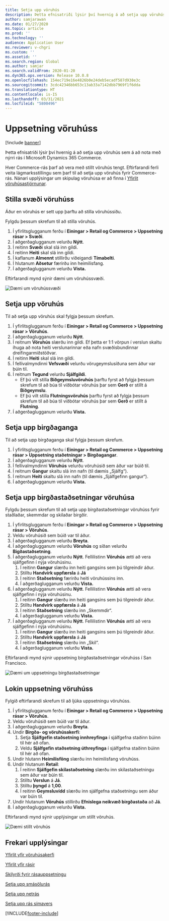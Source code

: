 ```yaml
---
title: Setja upp vöruhús
description: Þetta efnisatriði lýsir því hvernig á að setja upp vöruhús sem á að nota með nýrri rás í Microsoft Dynamics 365 Commerce.
author: samjarawan
ms.date: 01/27/2020
ms.topic: article
ms.prod: ''
ms.technology: ''
audience: Application User
ms.reviewer: v-chgri
ms.custom: ''
ms.assetid: ''
ms.search.region: Global
ms.author: samjar
ms.search.validFrom: 2020-01-20
ms.dyn365.ops.version: Release 10.0.8
ms.openlocfilehash: 154ec719e16e4826b0e24deb5ecadf587d938e3c
ms.sourcegitcommit: 3cdc42346bb653c13ab33a7142dbb7969f1f6dda
ms.translationtype: HT
ms.contentlocale: is-IS
ms.lasthandoff: 03/31/2021
ms.locfileid: "5800496"
---
```

# <a name="warehouse-set-up"></a>Uppsetning vöruhúss

[!include [banner](includes/banner.md)]

Þetta efnisatriði lýsir því hvernig á að setja upp vöruhús sem á að nota með nýrri rás í Microsoft Dynamics 365 Commerce.

Hver Commerce-rás þarf að vera með stillt vöruhús tengt. Eftirfarandi ferli veita lágmarksstillingu sem þarf til að setja upp vöruhús fyrir Commerce-rás. Nánari upplýsingar um skipulag vöruhúsa er að finna í [Yfirlit vöruhúsastjórnunar](../supply-chain/warehousing/warehouse-management-overview.md?toc=/dynamics365/commerce/toc.json).

## <a name="configure-a-warehouse-site"></a>Stilla svæði vöruhúss

Áður en vöruhús er sett upp þarftu að stilla vöruhússíðu.

Fylgdu þessum skrefum til að stilla vöruhús.

1. Í yfirlitsglugganum ferðu í **Einingar \> Retail og Commerce \> Uppsetning rásar \> Svæði**.
1. Í aðgerðaglugganum velurðu **Nýtt**.
1. Í reitinn **Svæði** skal slá inn gildi.
1. Í reitinn **Heiti** skal slá inn gildi.
1. Í kaflanum **Almennt** stillirðu viðeigandi **Tímabelti**.
1. Í hlutanum **Aðsetur** færirðu inn heimilisfang.
1. Í aðgerðaglugganum velurðu **Vista.**

Eftirfarandi mynd sýnir dæmi um vöruhússvæði.

![Dæmi um vöruhússvæði](media/warehouse-site.png)

## <a name="set-up-a-warehouse"></a>Setja upp vöruhús

Til að setja upp vöruhús skal fylgja þessum skrefum.

1. Í yfirlitsglugganum ferðu í **Einingar \> Retail og Commerce \> Uppsetning rásar \> Vöruhús**.
1. Í aðgerðaglugganum velurðu **Nýtt**.
1. Í reitnum **Vöruhús** slærðu inn gildi.  Ef þetta er 1:1 vörpun í verslun skaltu íhuga að nota heiti verslunarinnar eða nafn svæðisbundinnar dreifingarmiðstöðvar.
1. Í reitinn **Heiti** skal slá inn gildi.
1. Í fellivalmyndinni **Vefsvæði** velurðu vörugeymslusíðuna sem áður var búin til.
1. Í reitnum **Tegund** velurðu **Sjálfgildi**.
    - Ef þú vilt stilla **Biðgeymsluvöruhús** þarftu fyrst að fylgja þessum skrefum til að búa til viðbótar vöruhús þar sem **Gerð** er stillt á **Biðgeymslu**.
    - Ef þú vilt stilla **Flutningsvöruhús** þarftu fyrst að fylgja þessum skrefum til að búa til viðbótar vöruhús þar sem **Gerð** er stillt á **Flutning**.
1. Í aðgerðaglugganum velurðu **Vista.**

## <a name="set-up-inventory-aisles"></a>Setja upp birgðaganga

Til að setja upp birgðaganga skal fylgja þessum skrefum.

1. Í yfirlitsglugganum ferðu í **Einingar \> Retail og Commerce \> Uppsetning rásar \> Uppsetning staðetningar \> Birgðagangar**.
1. Í aðgerðaglugganum velurðu **Nýtt**.
1. Í fellivalmyndinni **Vöruhús** velurðu vöruhúsið sem áður var búið til.
1. Í reitnum **Gangur** skaltu slá inn nafn (til dæmis „Sjálfg“).
1. Í reitnum **Heiti** skaltu slá inn nafn (til dæmis „Sjálfgefinn gangur“).
1. Í aðgerðaglugganum velurðu **Vista.**

## <a name="set-up-warehouse-inventory-locations"></a>Setja upp birgðastaðsetningar vöruhúsa

Fylgdu þessum skrefum til að setja upp birgðastaðsetningar vöruhúss fyrir staðlaðar, skemmdar og skilaðar birgðir.

1. Í yfirlitsglugganum ferðu í **Einingar \> Retail og Commerce \> Uppsetning rásar \> Vöruhús**.
1. Veldu vöruhúsið sem búið var til áður.
1. Í aðgerðaglugganum velurðu **Breyta**.
1. Í aðgerðaglugganum velurðu **Vöruhús** og síðan velurðu **Bigðastaðsetning**.
1. Í aðgerðaglugganum velurðu **Nýtt**. Fellilistinn **Vöruhús** ætti að vera sjálfgefinn í nýja vöruhúsinu.
    1. Í reitinn **Gangur** slærðu inn heiti gangsins sem þú tilgreindir áður. 
    1. Stilltu **Handvirk uppfærsla** á **Já**
    1. Í reitinn **Staðsetning** færirðu heiti vöruhússins inn.
    1. Í aðgerðaglugganum velurðu **Vista.**
 1. Í aðgerðaglugganum velurðu **Nýtt**.  Fellilistinn **Vöruhús** ætti að vera sjálfgefinn í nýja vöruhúsinu.
    1. Í reitinn **Gangur** slærðu inn heiti gangsins sem þú tilgreindir áður.  
    1. Stilltu **Handvirk uppfærsla** á **Já**
    1. Í reitinn **Staðsetning** slærðu inn „Skemmdir“.
    1. Í aðgerðaglugganum velurðu **Vista.**
 1. Í aðgerðaglugganum velurðu **Nýtt**.  Fellilistinn **Vöruhús** ætti að vera sjálfgefinn í nýja vöruhúsinu.
    1. Í reitinn **Gangur** slærðu inn heiti gangsins sem þú tilgreindir áður. 
    1. Stilltu **Handvirk uppfærsla** á **Já**
    1. Í reitinn **Staðsetning** slærðu inn „Skil“.
    1. Í aðgerðaglugganum velurðu **Vista.**
    
Eftirfarandi mynd sýnir uppsetning birgðastaðsetningar vöruhúss í San Francisco.

![Dæmi um uppsetningu birgðastaðsetningar](media/warehouse-inventory-locations.png)
    
## <a name="complete-warehouse-setup"></a>Lokin uppsetning vöruhúss

Fylgið eftirfarandi skrefum til að ljúka uppsetningu vöruhúss.

1. Í yfirlitsglugganum ferðu í **Einingar \> Retail og Commerce \> Uppsetning rásar \> Vöruhús**.
1. Veldu vöruhúsið sem búið var til áður.
1. Í aðgerðaglugganum velurðu **Breyta**.
1. Undir **Birgða- og vöruhúsakerfi**:
    1. Setja **Sjálfgefin staðsetning innhreyfinga** í sjálfgefna staðinn búinn til hér að ofan.
    1. Veldu **Sjálfgefin staðsetning úthreyfinga** í sjálfgefna staðinn búinn til hér að ofan.
1. Undir hlutann **Heimilisföng** slærðu inn heimilisfang vöruhúss.
1. Undir hlutanum **Retail**: 
    1. Í reitinn **Sjálfgefin skilastaðsetning** slærðu inn skilastaðsetningu sem áður var búin til.
    1. Stilltu **Verslun** á **Já**.
    1. Stilltu **þyngd** á **1,00**. 
    1. Í reitinn **Geymsluvídd** slærðu inn sjálfgefna staðsetningu sem áður var búin til.
1. Undir hlutanum **Vöruhús** stillirðu **Efnislega neikvæð birgðastaða** að **Já**.
1. Í aðgerðaglugganum velurðu **Vista.**

Eftirfarandi mynd sýnir upplýsingar um stillt vöruhús.

![Dæmi stillt vöruhús](media/warehouse-sample.png)

## <a name="additional-resources"></a>Frekari upplýsingar

[Yfirlit yfir vöruhúsakerfi](../supply-chain/warehousing/warehouse-management-overview.md?toc=/dynamics365/commerce/toc.json)

[Yfirlit yfir rásir](channels-overview.md)

[Skilyrði fyrir rásauppsetningu](channels-prerequisites.md)

[Setja upp smásölurás](channel-setup-retail.md)
    
[Setja upp netrás](channel-setup-online.md)

[Setja upp rás símavers](channel-setup-callcenter.md)







[!INCLUDE[footer-include](../includes/footer-banner.md)]
